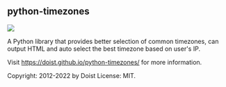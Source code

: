 python-timezones
----------------

![](https://github.com/Doist/python-timezones/workflows/Tests/badge.svg)

A Python library that provides better selection of common timezones,
can output HTML and auto select the best timezone based on user's IP.

Visit https://doist.github.io/python-timezones/ for more information.

Copyright: 2012-2022 by Doist
License: MIT.
